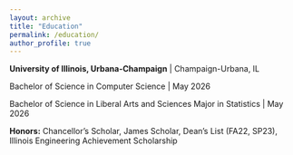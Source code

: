 ```yaml
---
layout: archive
title: "Education"
permalink: /education/
author_profile: true
---
```


<!-- {% include base_path %} -->

<p><strong>University of Illinois, Urbana-Champaign</strong> | Champaign-Urbana, IL</p>
<p>Bachelor of Science in Computer Science | May 2026</p>
<p>Bachelor of Science in Liberal Arts and Sciences Major in Statistics | May 2026</p>
<p><strong>Honors:</strong> Chancellor’s Scholar, James Scholar, Dean’s List (FA22, SP23), Illinois Engineering Achievement Scholarship </p>